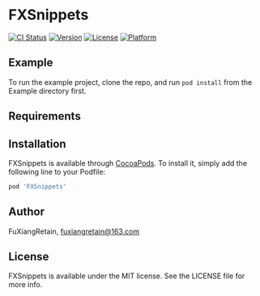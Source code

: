 # FXSnippets

[![CI Status](https://img.shields.io/travis/FuXiangRetain/FXSnippets.svg?style=flat)](https://travis-ci.org/FuXiangRetain/FXSnippets)
[![Version](https://img.shields.io/cocoapods/v/FXSnippets.svg?style=flat)](https://cocoapods.org/pods/FXSnippets)
[![License](https://img.shields.io/cocoapods/l/FXSnippets.svg?style=flat)](https://cocoapods.org/pods/FXSnippets)
[![Platform](https://img.shields.io/cocoapods/p/FXSnippets.svg?style=flat)](https://cocoapods.org/pods/FXSnippets)

## Example

To run the example project, clone the repo, and run `pod install` from the Example directory first.

## Requirements

## Installation

FXSnippets is available through [CocoaPods](https://cocoapods.org). To install
it, simply add the following line to your Podfile:

```ruby
pod 'FXSnippets'
```

## Author

FuXiangRetain, fuxiangretain@163.com

## License

FXSnippets is available under the MIT license. See the LICENSE file for more info.
